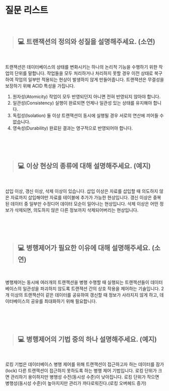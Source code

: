 # 질문 리스트

<br>

> ## 💻 트랜잭션의 정의와 성질을 설명해주세요. (소연)
<br>

트랜잭션은 데이터베이스의 상태를 변화시키는 하나의 논리적 기능을 수행하기 위한 작업의 단위를 말합니다. 작업들을 모두 처리하거나 처리하지 못할 경우 이전 상태로 복구하여 작업의 일부만 적용되는 현상이 발생하지 않게 만들어줍니다.
트랜잭션은 무결성을 보장하기 위해 ACID 특성을 가집니다.

1. 원자성(Atomicity) 작업이 모두 반영되던지 아니면 전혀 반영되지 않아야 합니다.
2. 일관성(Consistency) 실행이 완료되면 언제나 일관성 있는 상태를 유지해야 합니다.
3. 독립성(Isolation) 둘 이상 트랜잭션이 동시에 실행될 경우 서로의 연산에 끼어들 수 없습니다.
4. 영속성(Durability) 완료된 결과는 영구적으로 반영되어야 합니다.

<br><br><br>

> ## 💻 이상 현상의 종류에 대해 설명해주세요. (예지)
<br>

삽입 이상, 갱신 이상, 삭제 이상이 있습니다.
삽입 이상은 자료를 삽입할 때 의도하지 않은 자료까지 삽입해야만 자료를 테이블에 추가가 가능한 현상입니다.
갱신 이상은 중복된 데이터 중 일부만 수정디어 데이터 모순이 일어나는 현상입니다.
삭제 이상은 어떤 정보가 삭제되면, 의도하지 않은 다른 정보까지 삭제되어버리는 현상입니다.

<br><br><br>

> ## 💻 병행제어가 필요한 이유에 대해 설명해주세요. (소연)
<br>

병행제어는 동시에 여러개의 트랜잭션을 병행 수행할 때 실행되는 트랜잭션들이 데이터베이스의 일관성을 파괴하지 않도록 트랜잭션 간의 상호 작용을 제어하는 기술입니다.
2개 이상의 트랜잭션이 같은 데이터를 공유하여 갱신할 때 정보가 사라지지 않게 하고, 데이터베이스의 공유를 최대화하기 위해 필요합니다.

<br><br><br>

> ## 💻 병행제어의 기법 중의 하나 설명해주세요. (예지)
<br>

로킹 기법은 데이터베이스 병행 제어를 위해 트랜잭션이 접근하고자 하는 데이터를 잠가(lock) 다른 트랜잭션이 접근하지 못하도록 하는 병행 제어 기법입니다. 로킹 단위가 크면 관리하기 용이하지만 병행성 수전(동시성 수준)이 낮아집니다. 로킹 단위가 작으면 병행성(동시성 수준)이 높아지지만 관리가 까다로워진다.(로킹 오버헤드 증가)

